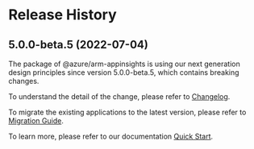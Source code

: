 # Release History
    
## 5.0.0-beta.5 (2022-07-04)

The package of @azure/arm-appinsights is using our next generation design principles since version 5.0.0-beta.5, which contains breaking changes.

To understand the detail of the change, please refer to [Changelog](https://aka.ms/js-track2-changelog).

To migrate the existing applications to the latest version, please refer to [Migration Guide](https://aka.ms/js-track2-migration-guide).

To learn more, please refer to our documentation [Quick Start](https://aka.ms/js-track2-quickstart).
